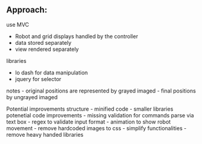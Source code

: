 Approach:
----
use MVC 
 - Robot and grid displays handled by the controller
 - data stored separately
 - view rendered separately

libraries 
 - lo dash for data manipulation
 - jquery for selector 

notes
    - original positions are represented by grayed imaged
    - final positions by ungrayed imaged

Potential improvements
    structure 
        - minified code 
        - smaller libraries
    potenetial code improvements
        - missing validation for commands parse via text box
        - regex to  validate input format
        - animation to show robot movement
        - remove hardcoded images to css 
        - simplify functionalities
        - remove heavy handed libraries

